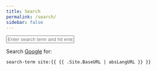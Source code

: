 ```yaml
---
title: Search
permalink: /search/
sidebar: false
---
```



<!-- TODO consider https://developers.google.com/custom-search/docs/element -->

<script language="Javascript" type="text/javascript">
	function google_search() {
		var query = document.getElementById("google-search").value;
		window.open("https://www.google.com/search?q=" + query + "+site:" + "{{ .Site.BaseURL | absLangURL }}");
	}
</script>

<form id="search" onsubmit="google_search(); return false;">
	<input type="text" id="google-search" placeholder="Enter search term and hit enter">
</form>
<noscript>
	Search <a href="https://www.google.com/search?q=site:{{ .Site.BaseURL | absLangURL }}" target="_blank">Google</a> for:
	<pre><code>search-term site:{{ {{ .Site.BaseURL | absLangURL }} }}</code></pre>
</noscript>
